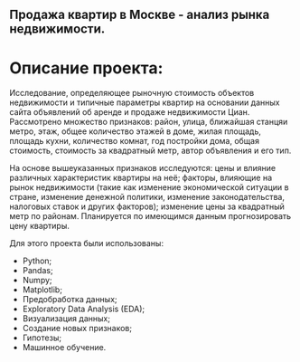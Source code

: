 ## Продажа квартир в Москве - анализ рынка недвижимости.

# Описание проекта:

Исследование, определяющее рыночную стоимость объектов недвижимости и типичные параметры квартир на основании данных сайта объявлений об аренде и продаже недвижимости Циан. Рассмотрено множество признаков: район, улица, ближайшая станцяи метро, этаж, общее количество этажей в доме, жилая площадь, площадь кухни, количество комнат, год постройки дома, общая стоимость, стоимость за квадратный метр, автор объявления и его тип.

На основе вышеуказанных признаков исследуются: цены и влияние различных характеристик квартиры на неё;  факторы, влияющие на рынок недвижимости (такие как изменение экономической ситуации в стране, изменение денежной политики, изменение законодательства, налоговых ставок и других факторов); изменение цены за квадратный метр по районам. Планируется по имеющимся данным прогнозировать цену квартиры.

Для этого проекта были использованы:
- Python;
- Pandas;
- Numpy; 
- Matplotlib;
- Предобработка данных;
- Exploratory Data Analysis (EDA);
- Визуализация данных;
- Создание новых признаков;
- Гипотезы;
- Машинное обучение.

